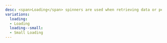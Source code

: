 ```yaml
---
desc: <span>Loading</span> spinners are used when retrieving data or performing slow computations, and help to notify users that loading is underway.
variations:
  loading:
  - Loading
  loading--small:
  - Small Loading
---
```

